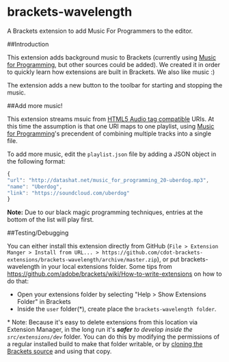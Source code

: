 brackets-wavelength
===================

A Brackets extension to add Music For Programmers to the editor.

##Introduction

This extension adds background music to Brackets (currently using
[Music for Programming](http://www.musicforprogramming.net/), but other
sources could be added). We created it in order to quickly learn how
extensions are built in Brackets.  We also like music :)

The extension adds a new button to the toolbar for starting and stopping the music.

##Add more music!

This extension streams msuic from [HTML5 Audio tag compatible](https://developer.mozilla.org/en-US/docs/HTML/Supported_media_formats) URIs. At this time
the assumption is that one URI maps to one playlist, using [Music for Programming](http://www.musicforprogramming.net/)'s precendent of
combining multiple tracks into a single file.

To add more music, edit the `playlist.json` file by adding a JSON object in the following format:

```javascript
{
"url": "http://datashat.net/music_for_programming_20-uberdog.mp3",
"name": "Uberdog",
"link": "https://soundcloud.com/uberdog"
}
```

**Note:** Due to our black magic programming techniques, entries at the bottom of the list
will play first.

##Testing/Debugging

You can either install this extension directly from GitHub
(`File > Extension Manger > Install from URL... >
https://github.com/cdot-brackets-extensions/brackets-wavelength/archive/master.zip`),
or put brackets-wavelength in your local extensions folder.
Some tips from https://github.com/adobe/brackets/wiki/How-to-write-extensions on how to do that:

* Open your extensions folder by selecting "Help > Show Extensions Folder" in Brackets
* Inside the `user` folder(*), create place the `brackets-wavelength folder`.

\* Note: Because it's easy to delete extensions from this location via Extension
Manager, in the long run it's _**safer** to develop inside the `src/extensions/dev`_
folder. You can do this by modifying the permissions of a regular installed build
to make that folder writable, or by [cloning the Brackets source](https://github.com/adobe/brackets/wiki/How-to-Hack-on-Brackets)
and using that copy.
